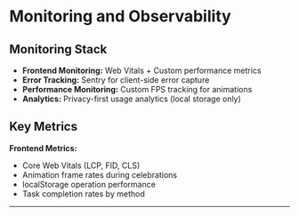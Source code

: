 # Monitoring and Observability

## Monitoring Stack
- **Frontend Monitoring:** Web Vitals + Custom performance metrics
- **Error Tracking:** Sentry for client-side error capture
- **Performance Monitoring:** Custom FPS tracking for animations
- **Analytics:** Privacy-first usage analytics (local storage only)

## Key Metrics
**Frontend Metrics:**
- Core Web Vitals (LCP, FID, CLS)
- Animation frame rates during celebrations
- localStorage operation performance
- Task completion rates by method

---
